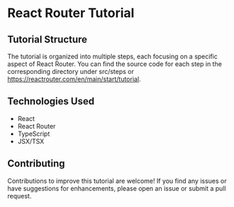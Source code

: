# React Router Tutorial
## Tutorial Structure
The tutorial is organized into multiple steps, each focusing on a specific aspect of React Router. You can find the source code for each step in the corresponding directory under src/steps or https://reactrouter.com/en/main/start/tutorial.

## Technologies Used
- React
- React Router
- TypeScript
- JSX/TSX

## Contributing
Contributions to improve this tutorial are welcome! If you find any issues or have suggestions for enhancements, please open an issue or submit a pull request.
